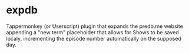expdb
=====
Tappermonkey (or Userscript) plugin that expands the predb.me website appending a "new term" placeholder that allows for Shows to be saved localy, incrementing the episode number automatically on the supposed day.
